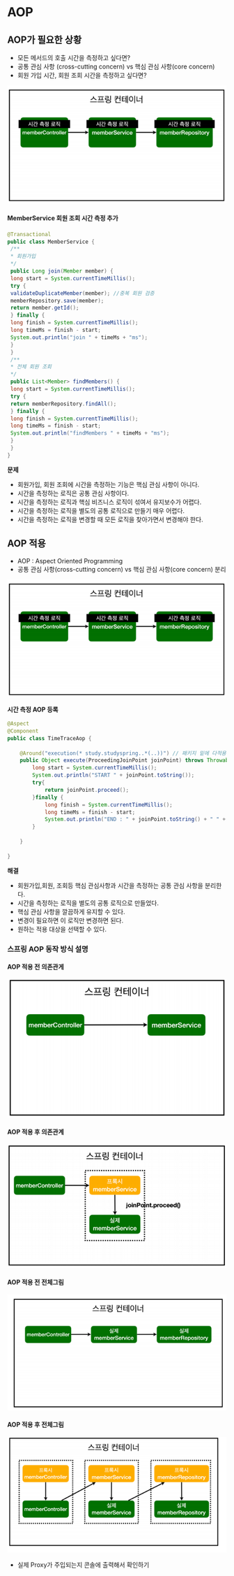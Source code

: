 # AOP

## AOP가 필요한 상황
* 모든 메서드의 호출 시간을 측정하고 싶다면?
* 공통 관심 사항 (cross-cutting concern) vs 핵심 관심 사항(core concern)
* 회원 가입 시간, 회원 조회 시간을 측정하고 싶다면?

![AOP](./assets/aop.png)

#### MemberService 회원 조회 시간 측정 추가
```java
@Transactional
public class MemberService {
 /**
 * 회원가입
 */
 public Long join(Member member) {
 long start = System.currentTimeMillis();
 try {
 validateDuplicateMember(member); //중복 회원 검증
 memberRepository.save(member);
 return member.getId();
 } finally {
 long finish = System.currentTimeMillis();
 long timeMs = finish - start;
 System.out.println("join " + timeMs + "ms");
 }
 }
 /**
 * 전체 회원 조회
 */
 public List<Member> findMembers() {
 long start = System.currentTimeMillis();
 try {
 return memberRepository.findAll();
 } finally {
 long finish = System.currentTimeMillis();
 long timeMs = finish - start;
 System.out.println("findMembers " + timeMs + "ms");
 }
 }
}
```
**문제**
* 회원가입, 회원 조회에 시간을 측정하는 기능은 핵심 관심 사항이 아니다.
* 시간을 측정하는 로직은 공통 관심 사항이다.
* 시간을 측정하는 로직과 핵심 비즈니스 로직이 섞여서 유지보수가 어렵다.
* 시간을 측정하는 로직을 별도의 공통 로직으로 만들기 매우 어렵다.
* 시간을 측정하는 로직을 변경할 때 모든 로직을 찾아가면서 변경해야 한다.

## AOP 적용
* AOP : Aspect Oriented Programming
* 공통 관심 사항(cross-cutting concern) vs 핵심 관심 사항(core concern) 분리

![AOP](./assets/aop.png)

**시간 측정 AOP 등록**
```java
@Aspect
@Component
public class TimeTraceAop {

    @Around("execution(* study.studyspring..*(..))") // 패키지 밑에 다적용
    public Object execute(ProceedingJoinPoint joinPoint) throws Throwable{
        long start = System.currentTimeMillis();
        System.out.println("START " + joinPoint.toString());
        try{
            return joinPoint.proceed();
        }finally {
            long finish = System.currentTimeMillis();
            long timeMs = finish - start;
            System.out.println("END : " + joinPoint.toString() + " " + timeMs + "ms");
        }

    }

}
```

**해결**
* 회원가입,회원, 조회등 핵심 관심사항과 시간을 측정하는 공통 관심 사항을 분리한다.
* 시간을 측정하는 로직을 별도의 공통 로직으로 만들었다.
* 핵심 관심 사항을 깔끔하게 유지할 수 있다.
* 변경이 필요하면 이 로직만 변경하면 된다.
* 원하는 적용 대상을 선택할 수 있다.

### 스프링 AOP 동작 방식 설명

#### **AOP 적용 전 의존관게**
![AOP](./assets/aop_2.png)

#### **AOP 적용 후 의존관계**
![AOP](./assets/aop-3.png)

#### **AOP 적용 전 전체그림**
![AOP](./assets/aop_4.png)

#### **AOP 적용 후 전체그림**
![AOP](./assets/aop_5.png)

* 실제 Proxy가 주입되는지 콘솔에 출력해서 확인하기
